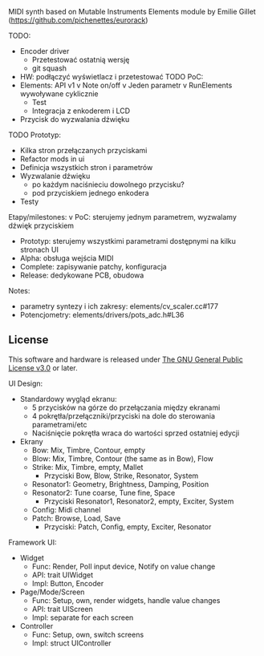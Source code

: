 MIDI synth based on Mutable Instruments Elements module by Emilie Gillet (https://github.com/pichenettes/eurorack)

TODO:
* Encoder driver
  * Przetestować ostatnią wersję
  * git squash
* HW: podłączyć wyświetlacz i przetestować
TODO PoC:
* Elements: API v1
  v Note on/off
  v Jeden parametr
  v RunElements wywoływane cyklicznie
  * Test
  * Integracja z enkoderem i LCD
* Przycisk do wyzwalania dźwięku

TODO Prototyp:
* Kilka stron przełączanych przyciskami
* Refactor mods in ui
* Definicja wszystkich stron i parametrów
* Wyzwalanie dźwięku 
  * po każdym naciśnieciu dowolnego przycisku?
  * pod przyciskiem jednego enkodera
* Testy

Etapy/milestones:
v PoC: sterujemy jednym parametrem, wyzwalamy dźwięk przyciskiem
* Prototyp: sterujemy wszystkimi parametrami dostępnymi na kilku stronach UI
* Alpha: obsługa wejścia MIDI
* Complete: zapisywanie patchy, konfiguracja
* Release: dedykowane PCB, obudowa

Notes:
* parametry syntezy i ich zakresy: elements/cv_scaler.cc#177
* Potencjometry: elements/drivers/pots_adc.h#L36

## License

This software and hardware is released under [The GNU General Public License v3.0](https://www.gnu.org/licenses/gpl-3.0.en.html) or later.

UI Design:
* Standardowy wygląd ekranu:
  * 5 przycisków na górze do przełączania między ekranami
  * 4 pokrętła/przełączniki/przyciski na dole do sterowania parametrami/etc
  * Naciśnięcie pokrętła wraca do wartości sprzed ostatniej edycji
* Ekrany
  * Bow: Mix, Timbre, Contour, empty
  * Blow: Mix, Timbre, Contour (the same as in Bow), Flow
  * Strike: Mix, Timbre, empty, Mallet
    * Przyciski Bow, Blow, Strike, Resonator, System
  * Resonator1: Geometry, Brightness, Damping, Position
  * Resonator2: Tune coarse, Tune fine, Space
    * Przyciski Resonator1, Resonator2, empty, Exciter, System
  * Config: Midi channel
  * Patch: Browse, Load, Save
    * Przyciski: Patch, Config, empty, Exciter, Resonator


Framework UI:
* Widget
  * Func: Render, Poll input device, Notify on value change
  * API: trait UIWidget
  * Impl: Button, Encoder
* Page/Mode/Screen
  * Func: Setup, own, render widgets, handle value changes
  * API: trait UIScreen
  * Impl: separate for each screen
* Controller
  * Func: Setup, own, switch screens
  * Impl: struct UIController
